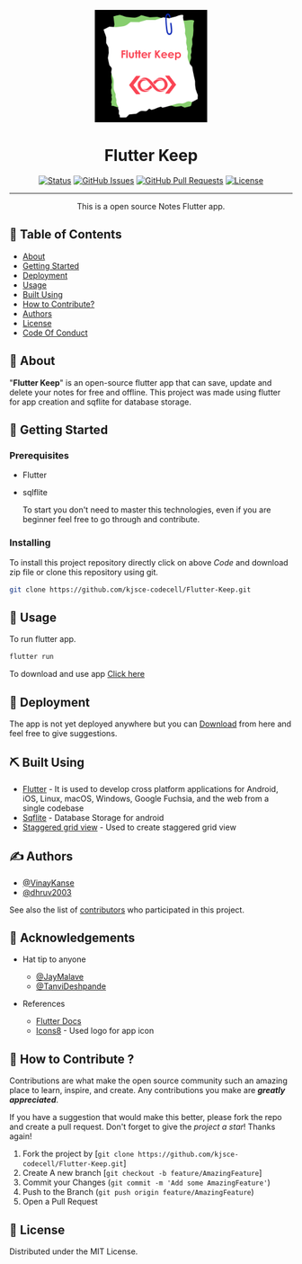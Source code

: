 <p align="center">
  <a href="" rel="noopener">
 <img width=200px height=200px src="./Flutter Keep Icon.png" alt="Project logo"></a>
</p>

<h1 align="center">Flutter Keep</h1>

<div align="center">

[![Status](https://img.shields.io/badge/status-active-success.svg)]()
[![GitHub Issues](https://img.shields.io/github/issues/kjsce-codecell/Flutter-Keep.svg)](https://github.com/kjsce-codecell/Flutter-Keep/issues)
[![GitHub Pull Requests](https://img.shields.io/github/issues-pr/kjsce-codecell/Flutter-Keep.svg)](https://github.com/kjsce-codecell/Flutter-Keep/pulls)
[![License](https://img.shields.io/badge/license-MIT-blue.svg)](/LICENSE)

</div>

---

<p align="center"> This is a open source Notes Flutter app.
</p>

## 📝 Table of Contents

- [About](#about)
- [Getting Started](#getting_started)
- [Deployment](#deployment)
- [Usage](#usage)
- [Built Using](#built_using)
- [How to Contribute?](#-how-to-contribute--)
- [Authors](#authors)
- [License](#license)
- [Code Of Conduct](CODE_OF_CONDUCT.md)

## 🧐 About <a name = "about"></a>

"**Flutter Keep**" is an open-source flutter app that can save, update and delete your notes for free and offline. This project was made using flutter for app creation and sqflite for database storage.

## 🏁 Getting Started <a name = "getting_started"></a>

### Prerequisites

- Flutter
- sqlflite

  To start you don't need to master this technologies, even if you are beginner feel free to go through and contribute.

### Installing

To install this project repository directly click on above _Code_ and download zip file or clone this repository using git.

```bash
git clone https://github.com/kjsce-codecell/Flutter-Keep.git
```

## 🎈 Usage <a name="usage"></a>

To run flutter app.

```bash
flutter run
```

To download and use app [Click here](https://drive.google.com/u/0/uc?id=1_1cYekxjycW2YcXmlBYgH1DFuMWCusRJ&export=download)

## 🚀 Deployment <a name = "deployment"></a>

The app is not yet deployed anywhere but you can [Download](https://drive.google.com/u/0/uc?id=1_1cYekxjycW2YcXmlBYgH1DFuMWCusRJ&export=download) from here and feel free to give suggestions.

## ⛏️ Built Using <a name = "built_using"></a>

- [Flutter](https://docs.flutter.dev/) - It is used to develop cross platform applications for Android, iOS, Linux, macOS, Windows, Google Fuchsia, and the web from a single codebase
- [Sqflite](https://github.com/tekartik/sqflite/tree/master/sqflite) - Database Storage for android
- [Staggered grid view](https://pub.dev/packages/staggered_grid_view_flutter) - Used to create staggered grid view

## ✍️ Authors <a name = "authors"></a>

- [@VinayKanse](https://github.com/VinayKanase)
- [@dhruv2003](https://github.com/dhruv2003)

See also the list of [contributors](https://github.com/kjsce-codecell/Flutter-Keep/contributors) who participated in this project.

## 🎉 Acknowledgements <a name = "acknowledgement"></a>

- Hat tip to anyone

  - [@JayMalave](https://github.com/jaymalave)
  - [@TanviDeshpande](https://github.com/Tanvi-15)

- References
  - [Flutter Docs](https://docs.flutter.dev/)
  - [Icons8](https://icons8.com/) - Used logo for app icon

## 🤝 How to Contribute ? <a name=Contributers></a>

Contributions are what make the open source community such an amazing place to learn, inspire, and create. Any contributions you make are _**greatly appreciated**_.

If you have a suggestion that would make this better, please fork the repo and create a pull request.
Don't forget to give the _project a star_! Thanks again!

1. Fork the project by [`git clone https://github.com/kjsce-codecell/Flutter-Keep.git`]
2. Create A new branch [`git checkout -b feature/AmazingFeature`]
3. Commit your Changes (`git commit -m 'Add some AmazingFeature'`)
4. Push to the Branch (`git push origin feature/AmazingFeature`)
5. Open a Pull Request

## 📖 License <a name=license></a>

Distributed under the MIT License.
